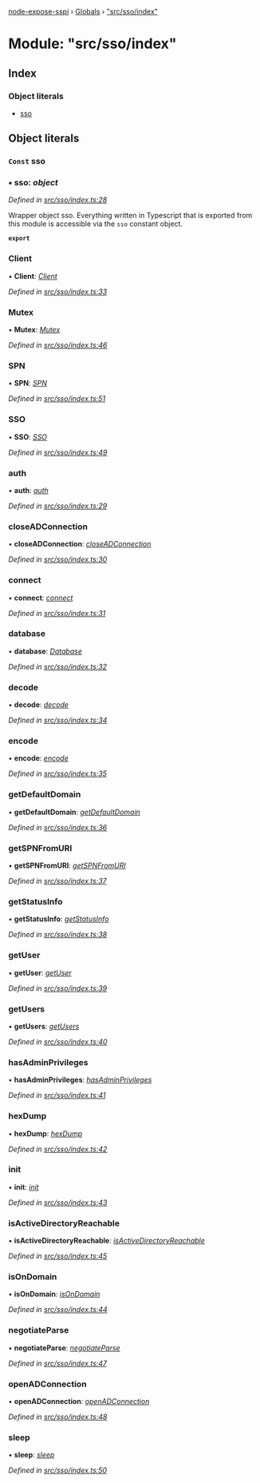 [node-expose-sspi](../README.md) › [Globals](../globals.md) › ["src/sso/index"](_src_sso_index_.md)

# Module: "src/sso/index"

## Index

### Object literals

* [sso](_src_sso_index_.md#const-sso)

## Object literals

### `Const` sso

### ▪ **sso**: *object*

*Defined in [src/sso/index.ts:28](https://github.com/jlguenego/node-expose-sspi/blob/927f02c/src/sso/index.ts#L28)*

Wrapper object sso. Everything written in Typescript that is
exported from this module is accessible via the `sso` constant object.

**`export`** 

###  Client

• **Client**: *[Client](../classes/_src_sso_client_.client.md)*

*Defined in [src/sso/index.ts:33](https://github.com/jlguenego/node-expose-sspi/blob/927f02c/src/sso/index.ts#L33)*

###  Mutex

• **Mutex**: *[Mutex](../classes/_src_sso_mutex_.mutex.md)*

*Defined in [src/sso/index.ts:46](https://github.com/jlguenego/node-expose-sspi/blob/927f02c/src/sso/index.ts#L46)*

###  SPN

• **SPN**: *[SPN](../classes/_src_sso_spn_.spn.md)*

*Defined in [src/sso/index.ts:51](https://github.com/jlguenego/node-expose-sspi/blob/927f02c/src/sso/index.ts#L51)*

###  SSO

• **SSO**: *[SSO](../classes/_src_sso_sso_.sso.md)*

*Defined in [src/sso/index.ts:49](https://github.com/jlguenego/node-expose-sspi/blob/927f02c/src/sso/index.ts#L49)*

###  auth

• **auth**: *[auth](_src_sso_auth_.md#auth)*

*Defined in [src/sso/index.ts:29](https://github.com/jlguenego/node-expose-sspi/blob/927f02c/src/sso/index.ts#L29)*

###  closeADConnection

• **closeADConnection**: *[closeADConnection](_src_sso_adconnection_.md#closeadconnection)*

*Defined in [src/sso/index.ts:30](https://github.com/jlguenego/node-expose-sspi/blob/927f02c/src/sso/index.ts#L30)*

###  connect

• **connect**: *[connect](_src_sso_connect_.md#connect)*

*Defined in [src/sso/index.ts:31](https://github.com/jlguenego/node-expose-sspi/blob/927f02c/src/sso/index.ts#L31)*

###  database

• **database**: *[Database](../interfaces/_src_sso_interfaces_.database.md)*

*Defined in [src/sso/index.ts:32](https://github.com/jlguenego/node-expose-sspi/blob/927f02c/src/sso/index.ts#L32)*

###  decode

• **decode**: *[decode](_src_sso_misc_.md#decode)*

*Defined in [src/sso/index.ts:34](https://github.com/jlguenego/node-expose-sspi/blob/927f02c/src/sso/index.ts#L34)*

###  encode

• **encode**: *[encode](_src_sso_misc_.md#encode)*

*Defined in [src/sso/index.ts:35](https://github.com/jlguenego/node-expose-sspi/blob/927f02c/src/sso/index.ts#L35)*

###  getDefaultDomain

• **getDefaultDomain**: *[getDefaultDomain](_src_sso_domain_.md#getdefaultdomain)*

*Defined in [src/sso/index.ts:36](https://github.com/jlguenego/node-expose-sspi/blob/927f02c/src/sso/index.ts#L36)*

###  getSPNFromURI

• **getSPNFromURI**: *[getSPNFromURI](_src_sso_client_misc_.md#getspnfromuri)*

*Defined in [src/sso/index.ts:37](https://github.com/jlguenego/node-expose-sspi/blob/927f02c/src/sso/index.ts#L37)*

###  getStatusInfo

• **getStatusInfo**: *[getStatusInfo](_src_sso_status_.md#getstatusinfo)*

*Defined in [src/sso/index.ts:38](https://github.com/jlguenego/node-expose-sspi/blob/927f02c/src/sso/index.ts#L38)*

###  getUser

• **getUser**: *[getUser](_src_sso_userdb_.md#getuser)*

*Defined in [src/sso/index.ts:39](https://github.com/jlguenego/node-expose-sspi/blob/927f02c/src/sso/index.ts#L39)*

###  getUsers

• **getUsers**: *[getUsers](_src_sso_userdb_.md#getusers)*

*Defined in [src/sso/index.ts:40](https://github.com/jlguenego/node-expose-sspi/blob/927f02c/src/sso/index.ts#L40)*

###  hasAdminPrivileges

• **hasAdminPrivileges**: *[hasAdminPrivileges](_src_sso_uac_.md#hasadminprivileges)*

*Defined in [src/sso/index.ts:41](https://github.com/jlguenego/node-expose-sspi/blob/927f02c/src/sso/index.ts#L41)*

###  hexDump

• **hexDump**: *[hexDump](_src_sso_misc_.md#hexdump)*

*Defined in [src/sso/index.ts:42](https://github.com/jlguenego/node-expose-sspi/blob/927f02c/src/sso/index.ts#L42)*

###  init

• **init**: *[init](_src_sso_userdb_.md#init)*

*Defined in [src/sso/index.ts:43](https://github.com/jlguenego/node-expose-sspi/blob/927f02c/src/sso/index.ts#L43)*

###  isActiveDirectoryReachable

• **isActiveDirectoryReachable**: *[isActiveDirectoryReachable](_src_sso_domain_.md#isactivedirectoryreachable)*

*Defined in [src/sso/index.ts:45](https://github.com/jlguenego/node-expose-sspi/blob/927f02c/src/sso/index.ts#L45)*

###  isOnDomain

• **isOnDomain**: *[isOnDomain](_src_sso_domain_.md#isondomain)*

*Defined in [src/sso/index.ts:44](https://github.com/jlguenego/node-expose-sspi/blob/927f02c/src/sso/index.ts#L44)*

###  negotiateParse

• **negotiateParse**: *[negotiateParse](_src_sso_msgparser_.md#negotiateparse)*

*Defined in [src/sso/index.ts:47](https://github.com/jlguenego/node-expose-sspi/blob/927f02c/src/sso/index.ts#L47)*

###  openADConnection

• **openADConnection**: *[openADConnection](_src_sso_adconnection_.md#openadconnection)*

*Defined in [src/sso/index.ts:48](https://github.com/jlguenego/node-expose-sspi/blob/927f02c/src/sso/index.ts#L48)*

###  sleep

• **sleep**: *[sleep](_src_sso_sleep_.md#sleep)*

*Defined in [src/sso/index.ts:50](https://github.com/jlguenego/node-expose-sspi/blob/927f02c/src/sso/index.ts#L50)*
